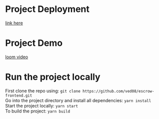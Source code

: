 # Project Deployment
[link here](https://escrow-frontend-hazel.vercel.app/)
# Project Demo
[loom video](https://www.loom.com/share/7851784b39174fb4bcba3bce10f28a0c?sid=77899211-41f8-4786-aeda-14c23b26642a)
# Run the project locally
First clone the repo using: `git clone https://github.com/ved08/escrow-frontend.git`<br>
Go into the project directory and install all dependencies: `yarn install`<br>
Start the project locally: `yarn start`<br>
To build the project: `yarn build`
